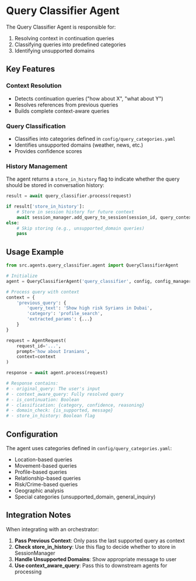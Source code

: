 # Query Classifier Agent

The Query Classifier Agent is responsible for:

1. Resolving context in continuation queries
2. Classifying queries into predefined categories
3. Identifying unsupported domains

## Key Features

### Context Resolution

- Detects continuation queries ("how about X", "what about Y")
- Resolves references from previous queries
- Builds complete context-aware queries

### Query Classification

- Classifies into categories defined in `config/query_categories.yaml`
- Identifies unsupported domains (weather, news, etc.)
- Provides confidence scores

### History Management

The agent returns a `store_in_history` flag to indicate whether the query should be stored in conversation history:

```python
result = await query_classifier.process(request)

if result['store_in_history']:
    # Store in session history for future context
    await session_manager.add_query_to_session(session_id, query_context)
else:
    # Skip storing (e.g., unsupported_domain queries)
    pass
```

## Usage Example

```python
from src.agents.query_classifier.agent import QueryClassifierAgent

# Initialize
agent = QueryClassifierAgent('query_classifier', config, config_manager)

# Process query with context
context = {
    'previous_query': {
        'query_text': 'Show high risk Syrians in Dubai',
        'category': 'profile_search',
        'extracted_params': {...}
    }
}

request = AgentRequest(
    request_id='...',
    prompt='how about Iranians',
    context=context
)

response = await agent.process(request)

# Response contains:
# - original_query: The user's input
# - context_aware_query: Fully resolved query
# - is_continuation: Boolean
# - classification: {category, confidence, reasoning}
# - domain_check: {is_supported, message}
# - store_in_history: Boolean flag
```

## Configuration

The agent uses categories defined in `config/query_categories.yaml`:

- Location-based queries
- Movement-based queries
- Profile-based queries
- Relationship-based queries
- Risk/Crime-based queries
- Geographic analysis
- Special categories (unsupported_domain, general_inquiry)

## Integration Notes

When integrating with an orchestrator:

1. **Pass Previous Context**: Only pass the last supported query as context
2. **Check store_in_history**: Use this flag to decide whether to store in SessionManager
3. **Handle Unsupported Domains**: Show appropriate message to user
4. **Use context_aware_query**: Pass this to downstream agents for processing